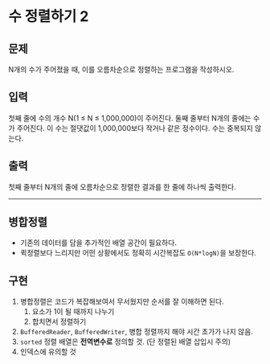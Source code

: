 # 수 정렬하기 2
## 문제
N개의 수가 주어졌을 때, 이를 오름차순으로 정렬하는 프로그램을 작성하시오.

## 입력
첫째 줄에 수의 개수 N(1 ≤ N ≤ 1,000,000)이 주어진다. 둘째 줄부터 N개의 줄에는 수가 주어진다. 이 수는 절댓값이 1,000,000보다 작거나 같은 정수이다. 수는 중복되지 않는다.

## 출력
첫째 줄부터 N개의 줄에 오름차순으로 정렬한 결과를 한 줄에 하나씩 출력한다.

---
## 병합정렬
- 기존의 데이터를 담을 추가적인 배열 공간이 필요하다.
- 퀵정렬보다 느리지만 어떤 상황에서도 정확히 시간복잡도 `O(N*logN)`을 보장한다.

## 구현
1. 병합정렬은 코드가 복잡해보여서 무서웠지만 순서를 잘 이해하면 된다.
   1. 요소가 1이 될 때까지 나누기
   2. 합치면서 정렬하기
2. `BufferedReader`, `BufferedWriter`, 병합 정렬까지 해야 시간 초가가 나지 않음.
3. `sorted` 정렬 배열은 **전역변수로** 정의할 것. (단 정렬된 배열 삽입시 주의)
4. 인덱스에 유의할 것
